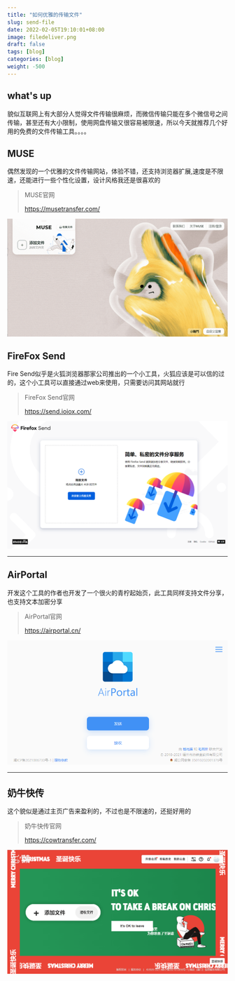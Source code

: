 ```yaml
---
title: "如何优雅的传输文件"
slug: send-file
date: 2022-02-05T19:10:01+08:00
image: filedeliver.png
draft: false
tags: [blog]
categories: [blog]
weight: -500
---
```


## what's up

貌似互联网上有大部分人觉得文件传输很麻烦，而微信传输只能在多个微信号之间传输，甚至还有大小限制，使用网盘传输又很容易被限速，所以今天就推荐几个好用的免费的文件传输工具。。。。

## MUSE

偶然发现的一个优雅的文件传输网站，体验不错，还支持浏览器扩展,速度是不限速，还能进行一些个性化设置，设计风格我还是很喜欢的

> MUSE官网
>
> https://musetransfer.com/

![](muse.png)

## FireFox Send

Fire Send似乎是火狐浏览器那家公司推出的一个小工具，火狐应该是可以信的过的，这个小工具可以直接通过web来使用，只需要访问其网站就行

> FireFox Send官网
>
> https://send.ioiox.com/

![](firefoxsent.png)

------





## AirPortal

开发这个工具的作者也开发了一个很火的青柠起始页，此工具同样支持文件分享，也支持文本加密分享

>  AirPortal官网
>
> https://airportal.cn/

![](airportal.png)

------





## 奶牛快传

这个貌似是通过主页广告来盈利的，不过也是不限速的，还挺好用的

> 奶牛快传官网
>
> https://cowtransfer.com/

![](cowsent.png)